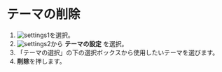 # テーマの削除


1. ![settings1](https://dl.thedesk.top/media/settings1.PNG)を選択。
1. ![settings2](https://dl.thedesk.top/media/settings2.PNG)から __テーマの設定__ を選択。
1. 「テーマの選択」の下の選択ボックスから使用したいテーマを選びます。
1. **削除**を押します。